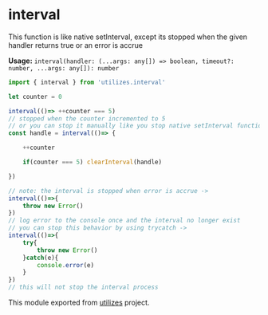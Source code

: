 # interval

This function is like native setInterval, except its stopped when the given handler returns true or an error is accrue

**Usage:** `interval(handler: (...args: any[]) => boolean, timeout?: number, ...args: any[]): number`

```typescript
import { interval } from 'utilizes.interval'

let counter = 0

interval(()=> ++counter === 5)
// stopped when the counter incremented to 5
// or you can stop it manually like you stop native setInterval function ->
const handle = interval(()=> {

    ++counter

    if(counter === 5) clearInterval(handle)

})

// note: the interval is stopped when error is accrue ->
interval(()=>{
    throw new Error()
})
// log error to the console once and the interval no longer exist
// you can stop this behavior by using trycatch ->
interval(()=>{
    try{
        throw new Error()
    }catch(e){
        console.error(e)
    }
})
// this will not stop the interval process
```

<!-- *keywords [] *keywordsend -->
This module exported from [utilizes](https://www.npmjs.com/package/utilizes) project.

<!-- -->